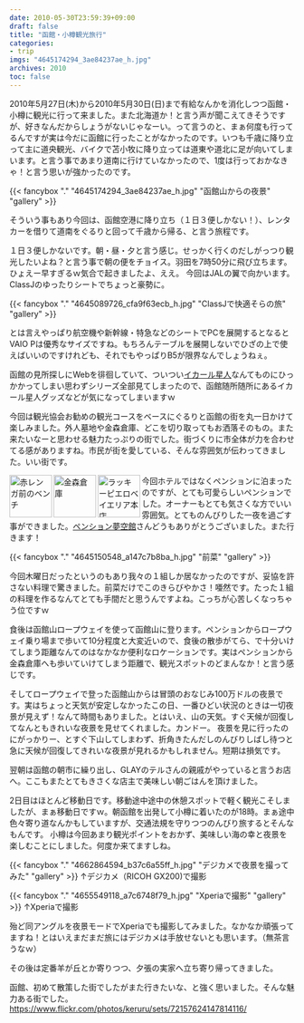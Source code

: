 ```yaml
---
date: 2010-05-30T23:59:39+09:00
draft: false
title: "函館・小樽観光旅行"
categories:
- trip
imgs: "4645174294_3ae84237ae_h.jpg"
archives: 2010
toc: false
---
```


2010年5月27日(木)から2010年5月30日(日)まで有給なんかを消化しつつ函館・小樽に観光に行って来ました。また北海道か！と言う声が聞こえてきそうですが、好きなんだからしょうがないじゃなーい。って言うのと、まぁ何度も行ってるんですが実は今だに函館に行ったことがなかったのです。いつも千歳に降り立って主に道央観光、バイクで苫小牧に降り立っては道東や道北に足が向いてしまいます。と言う事であまり道南に行けていなかったので、1度は行っておかなきゃ！と言う思いが強かったのです。

{{< fancybox "." "4645174294_3ae84237ae_h.jpg" "函館山からの夜景" "gallery" >}}

そういう事もあり今回は、函館空港に降り立ち（１日３便しかない！）、レンタカーを借りて道南をぐるりと回って千歳から帰る、と言う旅程です。

１日３便しかないです。朝・昼・夕と言う感じ。せっかく行くのだしがっつり観光したいよね？と言う事で朝の便をチョイス。羽田を7時50分に飛び立ちます。ひょえー早すぎるｗ気合で起きましたよ、ええ。
今回はJALの翼で向かいます。ClassJのゆったりシートでちょっと豪勢に。

{{< fancybox "." "4645089726_cfa9f63ecb_h.jpg" "ClassJで快適そらの旅" "gallery" >}}

とは言えやっぱり航空機や新幹線・特急などのシートでPCを展開するとなるとVAIO Pは優秀なサイズですね。もちろんテーブルを展開しないでひざの上で使えばいいのですけれども、それでもやっぱりB5が限界なんでしょうねぇ。

函館の見所探しにWebを徘徊していて、ついつい<a href="http://www.ika-r.com/">イカール星人</a>なんてものにひっかかってしまい思わずシリーズ全部見てしまったので、函館随所随所にあるイカール星人グッズなどが気になってしまいますｗ

今回は観光協会お勧めの観光コースをベースにぐるりと函館の街を丸一日かけて楽しみました。外人墓地や金森倉庫、どこを切り取ってもお洒落そのもの。また来たいなーと思わせる魅力たっぷりの街でした。街づくりに市全体が力を合わせてる感がありますね。市民が街を愛している、そんな雰囲気が伝わってきました。いい街です。

<a title="赤レンガ前のベンチ by けるる, on Flickr" href="https://www.flickr.com/photos/keruru/4644486867/"><img src="https://farm5.static.flickr.com/4038/4644486867_0558fdd43e_s.jpg" alt="赤レンガ前のベンチ" width="75" height="75" align="left" /></a><a title="金森倉庫 by けるる, on Flickr" href="https://www.flickr.com/photos/keruru/4645100372/"><img src="https://farm4.static.flickr.com/3344/4645100372_9c8f0ed053_s.jpg" alt="金森倉庫" width="75" height="75" align="left" /></a><a title="ラッキーピエロベイエリア本店 by けるる, on Flickr" href="https://www.flickr.com/photos/keruru/4645093550/"><img src="https://farm4.static.flickr.com/3356/4645093550_a399677e46_s.jpg" alt="ラッキーピエロベイエリア本店" width="75" height="75" align="left" /></a>

今回ホテルではなくペンションに泊まったのですが、とても可愛らしいペンションでした。オーナーもとても気さくな方でいい雰囲気。とてものんびりした一夜を過ごす事ができました。<a href="http://ww6.et.tiki.ne.jp/~yumekukan/">ペンション夢空館</a>さんどうもありがとうございました。また行きます！

{{< fancybox "." "4645150548_a147c7b8ba_h.jpg" "前菜" "gallery" >}}

今回木曜日だったというのもあり我々の１組しか居なかったのですが、妥協を許さない料理で驚きました。前菜だけでこのきらびやかさ！唖然です。たった１組の料理を作るなんてとても手間だと思うんですよね。こっちが心苦しくなっちゃう位ですｗ

食後は函館山ロープウェイを使って函館山に登ります。ペンションからロープウェイ乗り場まで歩いて10分程度と大変近いので、食後の散歩がてら、で十分いけてしまう距離なんてのはなかなか便利なロケーションです。実はペンションから金森倉庫へも歩いていけてしまう距離で、観光スポットのどまんなか！と言う感じです。

そしてロープウェイで登った函館山からは冒頭のおなじみ100万ドルの夜景です。実はちょっと天気が安定しなかったこの日、一番ひどい状況のときは一切夜景が見えず！なんて時間もありました。とはいえ、山の天気。すぐ天候が回復してなんともきれいな夜景を見せてくれました。カンドー。
夜景を見に行ったのにがっかりー、とすぐ下山してしまわず、折角きたんだしのんびりしばし待つと急に天候が回復してきれいな夜景が見れるかもしれません。短期は損気です。

翌朝は函館の朝市に繰り出し、GLAYのテルさんの親戚がやっていると言うお店へ。ここもまたとてもきさくな店主で美味しい朝ごはんを頂けました。

2日目はほとんど移動日です。移動途中途中の休憩スポットで軽く観光こそしましたが、まぁ移動日ですｗ。朝函館を出発して小樽に着いたのが18時。まぁ途中色々寄り道なんかもしていますが、交通法規を守りつつのんびり旅するとそんなもんです。
小樽は今回あまり観光ポイントをおかず、美味しい海の幸と夜景を楽しむことにしました。何度か来てますしね。

{{< fancybox "." "4662864594_b37c6a55ff_h.jpg" "デジカメで夜景を撮ってみた" "gallery" >}}
↑デジカメ（RICOH GX200)で撮影


{{< fancybox "." "4655549118_a7c6748f79_h.jpg" "Xperiaで撮影" "gallery" >}}
↑Xperiaで撮影

殆ど同アングルを夜景モードでXperiaでも撮影してみました。なかなか頑張ってますね！とはいえまだまだ旅にはデジカメは手放せないとも思います。（無茶言うなｗ）

その後は定番羊が丘とか寄りつつ、夕張の実家へ立ち寄り帰ってきました。

函館、初めて散策した街でしたがまた行きたいな、と強く思いました。そんな魅力ある街でした。
<a href="https://www.flickr.com/photos/keruru/sets/72157624147814116/">https://www.flickr.com/photos/keruru/sets/72157624147814116/</a>

